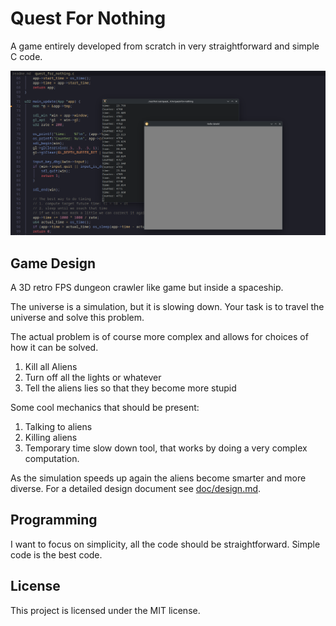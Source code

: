 # Quest For Nothing

A game entirely developed from scratch in very straightforward and simple C code.

![](doc/screenshot.png)

## Game Design
A 3D retro FPS dungeon crawler like game but inside a spaceship.

The universe is a simulation, but it is slowing down.
Your task is to travel the universe and solve this problem.

The actual problem is of course more complex and allows for choices of how it can be solved.
1. Kill all Aliens
2. Turn off all the lights or whatever
3. Tell the aliens lies so that they become more stupid

Some cool mechanics that should be present:
1. Talking to aliens
2. Killing aliens
3. Temporary time slow down tool, that works by doing a very complex computation.

As the simulation speeds up again the aliens become smarter and more diverse.
For a detailed design document see [doc/design.md](doc/design.md).

## Programming
I want to focus on simplicity, all the code should be straightforward.
Simple code is the best code.

## License
This project is licensed under the MIT license.
